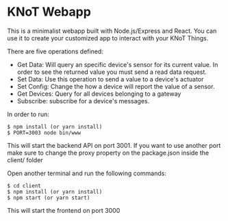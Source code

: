 # KNoT Webapp

This is a minimalist webapp built with Node.js/Express and React. You can use it to create your customized app to interact with your KNoT Things.

There are five operations defined:
- Get Data: Will query an specific device's sensor for its current value. In order to see the returned value you must send a read data request.
- Set Data: Use this operation to send a value to a device's actuator
- Set Config: Change the how a device will report the value of a sensor.
- Get Devices: Query for all devices belonging to a gateway
- Subscribe: subscribe for a device's messages.


In order to run:
```
$ npm install (or yarn install)
$ PORT=3003 node bin/www
```
This will start the backend API on port 3001. If you want to use another port make sure to change the proxy property on the package.json inside the client/ folder

Open another terminal and run the following commands:
```
$ cd client
$ npm install (or yarn install)
$ npm start (or yarn start)
```

This will start the frontend on port 3000


